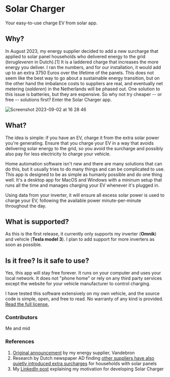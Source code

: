 # Solar Charger

Your easy-to-use charge EV from solar app.

## Why?

In August 2023, my energy supplier decided to add a new surcharge that applied to solar panel households who delivered energy to
the grid (_terugleveren_ in Dutch).[1] It is a laddered charge that increases the more energy you deliver. I ran the numbers, and for our installation, it would add up to an extra 3750 Euros over the lifetime of the panels. This does not seem like the best way to go about a sustainable energy transition, but on the other hand the imbalance costs to suppliers are real, and eventually net metering (_salderen_) in the Netherlands will be phased out. One solution to this issue is batteries, but they are expensive. So why not try cheaper -- or free -- solutions first? Enter the Solar Charger app.

![Screenshot 2023-09-02 at 16 28 46](https://github.com/davedx/solar-charge/assets/1479448/31db9c8f-55fb-4dde-bd49-5978cbd4ba2c)

## What?

The idea is simple: if you have an EV, charge it from the extra solar power you're generating. Ensure that you charge your EV in a way that avoids delivering solar energy to the grid, so you avoid the surcharge and possibly also pay for less electricity to charge your vehicle.

Home automation software isn't new and there are many solutions that can do this, but it usually tries to do many things and can be complicated to use. This app is designed to be as simple as humanly possible and do one thing well. It's a desktop app for MacOS and Windows with a mininum setup that runs all the time and manages charging your EV whenever it's plugged in.

Using data from your inverter, it will ensure all excess solar power is used to charge your EV, following the available power minute-per-minute throughout the day.

## What is supported?

As this is the first release, it currently only supports my inverter (**Omnik**) and vehicle (**Tesla model 3**). I plan to add support for more inverters as soon as possible.

## Is it free? Is it safe to use?

Yes, this app will stay free forever. It runs on your computer and uses your local network. It does not "phone home" or rely on any third party services except the website for your vehicle manufacturer to control charging.

I have tested this software extensively on my own vehicle, and the source code is simple, open, and free to read. No warranty of any kind is provided. [Read the full license.](LICENSE.md)

### Contributors

Me and mid

### References

1. [Original announcement](https://vandebron.nl/blog/vaste-terugleveringskosten) by my energy supplier, Vandebron
2. Research by Dutch newspaper AD finding [other suppliers have also quietly introduced extra surcharges](https://www.linkedin.com/feed/update/urn:li:activity:7100363234800459777/) for households with solar panels
3. My [LinkedIn post](https://www.linkedin.com/feed/update/urn:li:activity:7101495401525952512/) explaining my motivation for developing Solar Charger
